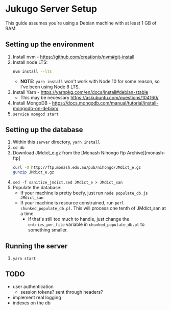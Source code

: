 # Jukugo Server Setup

This guide assumes you're using a Debian machine with at least 1 GB of RAM.

## Setting up the environment
1. Install nvm - https://github.com/creationix/nvm#git-install
1. Install node LTS:
    ```sh
    nvm install --lts
    ```
    * **NOTE:** `yarn install` won't work with Node 10 for some reason, so I've been using Node 8 LTS.
1. Install Yarn - https://yarnpkg.com/en/docs/install#debian-stable
    * This may be necessary https://askubuntu.com/questions/104160/
1. Install MongoDB - https://docs.mongodb.com/manual/tutorial/install-mongodb-on-debian/
1. `service mongod start`

## Setting up the database
1. Within this `server` directory, `yarn install`
1. `cd db`
1. Download JMdict_e.gz from the [Monash Nihongo ftp Archive][monash-ftp]
    ```sh
    curl -O http://ftp.monash.edu.au/pub/nihongo/JMdict_e.gz
    gunzip JMdict_e.gz
    ```
1. `sed -f sanitize_jmdict.sed JMdict_e > JMdict_san`
1. Populate the database:
    * If your machine is pretty beefy, just run `node populate_db.js JMdict_san`
    * If your machine is resource constrained, run `perl chunked_populate_db.pl`.  This will process one tenth of JMdict_san at a time.
        * If that's still too much to handle, just change the `entries_per_file` variable in `chunked_populate_db.pl` to something smaller.

## Running the server
1. `yarn start`


## TODO
* user authentication
    * session tokens? sent through headers?
* implement real logging
* indexes on the db
